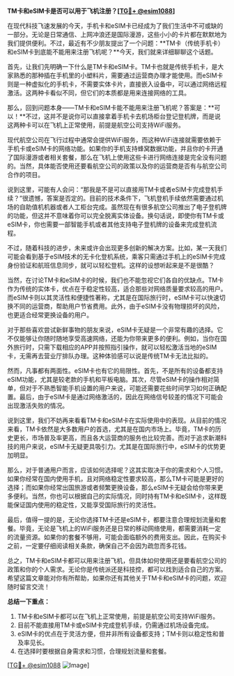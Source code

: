**TM卡和eSIM卡是否可以用于飞机注册？[[TG💪+ @esim1088](https://t.me/s/esim1088)]**

在现代科技飞速发展的今天，手机卡和eSIM卡已经成为了我们生活中不可或缺的一部分。无论是日常通信、上网冲浪还是国际漫游，这些小小的卡片都在默默地为我们提供便利。不过，最近有不少朋友提出了一个问题：**TM卡（传统手机卡）和eSIM卡到底能不能用来注册飞机呢？**今天，我们就来详细聊聊这个话题。

首先，让我们先明确一下什么是TM卡和eSIM卡。TM卡也就是传统手机卡，是大家熟悉的那种插在手机里的小塑料片，需要通过运营商办理才能使用。而eSIM卡则是一种虚拟化的手机卡，不需要实体卡片，直接嵌入设备中，可以通过网络远程激活。这两种卡看似不同，但它们的本质都是用来连接网络的工具。

那么，回到问题本身——TM卡和eSIM卡能不能用来注册飞机呢？答案是：**可以！**不过，这并不是说你可以直接拿着手机卡去机场柜台登记登机牌，而是说这两种卡可以在飞机上正常使用，前提是航空公司支持WiFi服务。

现代航空公司在飞行过程中通常会提供WiFi服务，而这种WiFi连接就需要依赖于手机卡或eSIM卡的网络功能。如果你的手机支持蜂窝数据功能，并且你的卡开通了国际漫游或者相关套餐，那么在飞机上使用这些卡进行网络连接是完全没有问题的。当然，具体能否使用还要看航空公司的政策以及你的运营商是否有与航空公司合作的项目。

说到这里，可能有人会问：“那我是不是可以直接用TM卡或者eSIM卡完成登机手续？”很遗憾，答案是否定的。目前的技术条件下，飞机登机手续依然需要通过机场的自助值机机器或者人工柜台完成。虽然现在有很多航空公司推出了电子登机牌的功能，但这并不意味着你可以完全脱离实体设备。换句话说，即使你有TM卡或eSIM卡，你也需要一部智能手机或者其他支持电子登机牌的设备来完成登机流程。

不过，随着科技的进步，未来或许会出现更多创新的解决方案。比如，某一天我们可能会看到基于eSIM技术的无卡化登机系统，乘客只需通过手机上的eSIM卡完成身份验证和航班信息同步，就可以轻松登机。这样的设想听起来是不是很酷？

当然，在讨论TM卡和eSIM卡的时候，我们也不能忽视它们各自的优缺点。TM卡作为传统的实体卡，优点在于稳定性较高，适合那些对网络质量要求较高的用户。而eSIM卡则以其灵活性和便捷性著称，尤其是在国际旅行时，eSIM卡可以快速切换不同的运营商，帮助用户节省费用。此外，由于eSIM卡没有物理损坏的风险，也更适合经常更换设备的用户。

对于那些喜欢尝试新鲜事物的朋友来说，eSIM卡无疑是一个非常有趣的选择。它不仅能够让你随时随地享受高速网络，还能为你带来更多的便利。例如，当你在国外旅行时，只需下载相应的APP并按照指引操作，就可以轻松激活当地的eSIM卡，无需再去营业厅排队办理。这种体验感可以说是传统TM卡无法比拟的。

然而，凡事都有两面性。eSIM卡也有它的局限性。首先，不是所有的设备都支持eSIM功能，尤其是较老款的手机和平板电脑。其次，尽管eSIM卡的操作相对简单，但对于不熟悉智能手机设置的用户来说，可能还需要花些时间学习如何正确配置。最后，由于eSIM卡是通过网络激活的，因此在网络信号较差的情况下可能会出现激活失败的情况。

说到这里，我们不妨再来看看TM卡和eSIM卡在实际使用中的表现。从目前的情况来看，TM卡依然是大多数用户的首选，尤其是在国内市场上。毕竟，TM卡的历史更长，市场普及率更高，而且各大运营商的服务也比较完善。而对于追求新潮科技的用户来说，eSIM卡无疑更具吸引力。尤其是在国际旅行中，eSIM卡的优势更加明显。

那么，对于普通用户而言，应该如何选择呢？这其实取决于你的需求和个人习惯。如果你经常在国内使用手机，且对网络稳定性要求较高，那么TM卡可能是更好的选择；而如果你经常出国旅游或者频繁更换设备，那么eSIM卡无疑会给你带来更多便利。当然，你也可以根据自己的实际情况，同时持有TM卡和eSIM卡，这样既能保证国内使用的稳定性，又能享受国际旅行的灵活性。

最后，值得一提的是，无论你选择TM卡还是eSIM卡，都要注意合理规划流量和套餐。毕竟，无论是飞机上的WiFi服务还是日常的移动网络使用，都需要消耗一定的流量资源。如果你的套餐不够用，可能会面临额外的费用支出。因此，在购买卡之前，一定要仔细阅读相关条款，确保自己不会因为疏忽而多花钱。

总之，TM卡和eSIM卡都可以用来注册飞机，但具体如何使用还是要看航空公司的政策和你的个人需求。无论你是传统派还是科技控，都可以找到适合自己的方案。希望这篇文章能对你有所帮助，如果你还有其他关于TM卡和eSIM卡的问题，欢迎随时留言交流！

**总结一下重点：**  
1. TM卡和eSIM卡都可以在飞机上正常使用，前提是航空公司支持WiFi服务。  
2. 目前不能直接用TM卡或eSIM卡完成登机手续，仍需通过机场设备完成。  
3. eSIM卡的优点在于灵活方便，但并非所有设备都支持；TM卡则以稳定性和普及率见长。  
4. 在选择时要根据自身需求和习惯，合理规划流量和套餐。  

[[TG💪+ @esim1088](https://t.me/s/esim1088) ![Image](https://i.postimg.cc/4NQfJmqS/Snipaste-2025-05-13-00-14-12.png)]